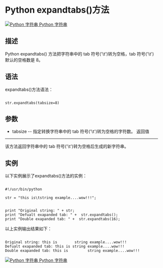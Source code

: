 Python expandtabs()方法
=====================

 [![Python 字符串](../images/up.gif)
 Python 字符串](python-strings.html)


  描述
--

 Python expandtabs() 方法把字符串中的 tab 符号('\t')转为空格，tab 符号('\t')默认的空格数是 8。

 语法
--

 expandtabs()方法语法：

 
```

str.expandtabs(tabsize=8)

```

 参数
--

  * tabsize -- 指定转换字符串中的 tab 符号('\t')转为空格的字符数。
   返回值
---

 该方法返回字符串中的 tab 符号('\t')转为空格后生成的新字符串。

 实例
--

 以下实例展示了expandtabs()方法的实例：

 
```

#!/usr/bin/python

str = "this is\tstring example....wow!!!";


print "Original string: " + str;
print "Defualt exapanded tab: " +  str.expandtabs();
print "Double exapanded tab: " +  str.expandtabs(16);

```

 以上实例输出结果如下：

 
```

Original string: this is        string example....wow!!!
Defualt exapanded tab: this is string example....wow!!!
Double exapanded tab: this is         string example....wow!!!

```

  [![Python 字符串](../images/up.gif)
 Python 字符串](python-strings.html)